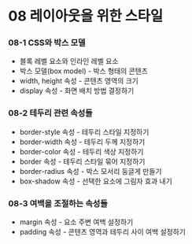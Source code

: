# 08 레이아웃을 위한 스타일

### 08-1 CSS와 박스 모델

* 블록 레벨 요소와 인라인 레벨 요소
* 박스 모델\(box model\) - 박스 형태의 콘텐츠
* width, height 속성 - 콘텐츠 영역의 크기
* display 속성 - 화면 배치 방법 결정하기

### 08-2 테두리 관련 속성들

* border-style 속성 - 테두리 스타일 지정하기
* border-width 속성 - 테두리 두께 지정하기
* border-color 속성 - 테두리 색상 지정하기
* border 속성 - 테두리 스타일 묶어 지정하기
* border-radius 속성 - 박스 모서리 둥글게 만들기
* box-shadow 속성 - 선택한 요소에 그림자 효과 내기

### 08-3 여백을 조절하는 속성들

* margin 속성 - 요소 주변 여백 설정하기
* padding 속성 - 콘텐츠 영역과 테두리 사이 여백 설정하기



